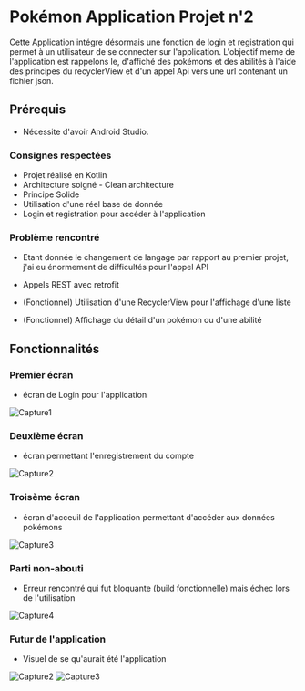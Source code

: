# Pokémon Application Projet n'2

Cette Application intégre désormais une fonction de login et registration qui permet à un utilisateur de se connecter sur l'application. L'objectif meme de l'application est rappelons le, d'affiché des pokémons et des abilités à l'aide des principes du recyclerView et d'un appel Api vers une url contenant un fichier json.

## Prérequis

* Nécessite d'avoir Android Studio.

### Consignes respectées

* Projet réalisé en Kotlin
* Architecture soigné - Clean architecture
* Principe Solide
* Utilisation d'une réel base de donnée 
* Login et registration pour accéder à l'application

### Problème rencontré

* Etant donnée le changement de langage par rapport au premier projet, j'ai eu énormement de difficultés pour l'appel API

* Appels REST avec retrofit
* (Fonctionnel) Utilisation d'une RecyclerView pour l'affichage d'une liste
* (Fonctionnel) Affichage du détail d'un pokémon ou d'une abilité


## Fonctionnalités
### Premier écran
  * écran de Login pour l'application
  
![Capture1](https://user-images.githubusercontent.com/65347801/103379997-d23c4c80-4ae7-11eb-91c5-1b4c874087a1.PNG)

### Deuxième écran
  * écran permettant l'enregistrement du compte
  
![Capture2](https://user-images.githubusercontent.com/65347801/103379998-d49ea680-4ae7-11eb-9abf-ba7bc2cf3290.PNG)  

### Troisème écran
  * écran d'acceuil de l'application permettant d'accéder aux données pokémons
  
![Capture3](https://user-images.githubusercontent.com/65347801/103380003-d5cfd380-4ae7-11eb-9d6c-e7d9fd889347.PNG)


### Parti non-abouti  

  * Erreur rencontré qui fut bloquante (build fonctionnelle) mais échec lors de l'utilisation
  
  
![Capture4](https://user-images.githubusercontent.com/65347801/103380009-d7999700-4ae7-11eb-9a18-44055ecf7718.PNG)

### Futur de l'application

   * Visuel de se qu'aurait été l'application

![Capture2](https://user-images.githubusercontent.com/65347801/82599538-ccbf7100-9bac-11ea-8711-f604374c8cd7.PNG) ![Capture3](https://user-images.githubusercontent.com/65347801/82599666-fc6e7900-9bac-11ea-9e97-c60a1146c03c.PNG)

